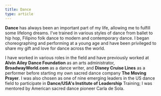 ```yaml
---
title: Dance
type: article
---
```

**Dance** has always been an important part of my life, allowing me to fulfill some lifelong dreams. I've trained in various styles of dance from ballet to hip hop, Filipino folk dance to modern and contemporary dance. I began choreographing and performing at a young age and have been privileged to share my gift and love for dance across the world.

I have worked in various roles in the field and have previously worked at **Alvin Ailey Dance Foundation** as an arts administrator, **BroadwayWorld.com**  as a dance writer, and **Disney Cruise Lines** as a performer before starting my own sacred dance company **The Moving Prayer**. I was also chosen as one of nine emerging leaders in the US dance field to participate in **Dance/USA's Institute of Leadership** Training; I was mentored by American sacred dance pioneer Carla de Sola.